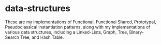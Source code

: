 # data-structures

These are my implementations of Functional, Functional Shared, Prototypal, Pseudoclassical instantiation patterns, along with my implementations of various data structures, including a Linked-Lists, Graph, Tree, Binary-Search Tree, and Hash Table.
